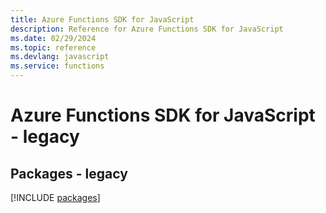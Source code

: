 ```yaml
---
title: Azure Functions SDK for JavaScript
description: Reference for Azure Functions SDK for JavaScript
ms.date: 02/29/2024
ms.topic: reference
ms.devlang: javascript
ms.service: functions
---
```

# Azure Functions SDK for JavaScript - legacy
## Packages - legacy
[!INCLUDE [packages](functions-index.md)]